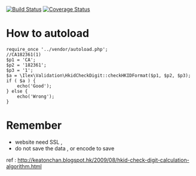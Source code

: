 [![Build Status](https://travis-ci.org/iLexN/HKID-Check-Digit.svg?branch=master)](https://travis-ci.org/iLexN/HKID-Check-Digit)
[![Coverage Status](https://coveralls.io/repos/iLexN/HKID-Check-Digit/badge.svg?branch=master&service=github)](https://coveralls.io/github/iLexN/HKID-Check-Digit?branch=master)


# How to autoload


    require_once '../vendor/autoload.php';
    //CA182361(1) 
    $p1 = 'CA';
    $p2 = '182361';
    $p3 = '1';
    $a = \Ilex\Validation\HkidCheckDigit::checkHKIDFormat($p1, $p2, $p3);
    if ( $a ) {
        echo('Good');
    } else {
        echo('Wrong');
    }


# Remember
- website need SSL ,
- do not save the data , or encode to save

ref : http://keatonchan.blogspot.hk/2009/08/hkid-check-digit-calculation-algorithm.html